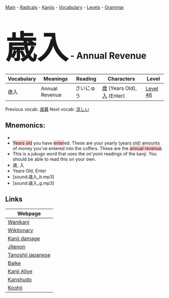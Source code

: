 <style> bigfont {font-size: 100px}</style>
[Main](../README.md) -
[Radicals](../radicals.md) -
[Kanjis](../kanjis.md) -
[Vocabulary](../vocabulary.md) -
[Levels](../levels.md) -
[Grammar](../grammar.md)
# <bigfont> 歳入</bigfont> - Annual Revenue 

| Vocabulary | Meanings | Reading | Characters | Level |
| --- | --- | --- | --- | --- |
| 歳入 | Annual Revenue | さいにゅう |  [歳](../kanjis/歳.md) (Years Old), [入](../kanjis/入.md) (Enter) | [Level 46](../levels/wk_level46.md) |

Previous vocab: [歳暮](歳暮.md) Next vocab: [涼しい](涼しい.md) 

## Mnemonics:

* 
* <span style="background-color:#ffcccb"> Years old</span> you have <span style="background-color:#ffcccb"> enter</span>ed. These are your yearly (years old) amounts of money you've entered into the coffers. These are the <span style="background-color:#ffcccb"> annual revenue</span>.
* This is a jukugo word that uses the on'yomi readings of the kanji. You should be able to read this on your own.
* 歳, 入
* Years Old, Enter
* [sound:歳入_b.mp3]
* [sound:歳入_g.mp3]


## Links 

| Webpage |
| --- |
| [Wanikani          ](https://www.wanikani.com/kanji/歳入) |
| [Wiktionary        ](https://en.wiktionary.org/wiki/歳入) |
| [Kanji damage      ](http://www.kanjidamage.com/kanji/search?utf8=✓&q=歳入) |
| [Jitenon           ](https://jitenon.com/kanji/歳入) |
| [Tanoshii japanese ](https://www.tanoshiijapanese.com/dictionary/kanji.cfm?k=歳入) |
| [Baike             ](https://baike.baidu.com/item/歳入) |
| [Kanji Alive       ](https://app.kanjialive.com/歳入) |
| [Kanshudo          ](https://www.kanshudo.com/searchmn?q=歳入) |
| [Koohii            ](https://kanji.koohii.com/study/kanji/歳入) |
